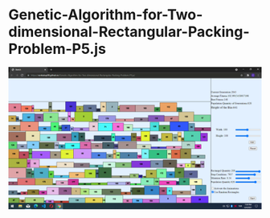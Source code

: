 # Genetic-Algorithm-for-Two-dimensional-Rectangular-Packing-Problem-P5.js

![Screenshot](exampleGithub.png)

